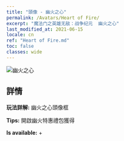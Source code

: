 ```yaml
---
title: "頭像 - 幽火之心"
permalink: /Avatars/Heart of Fire/
excerpt: "魔法门之英雄无敌：战争纪元  幽火之心"
last_modified_at: 2021-06-15
locale: cn
ref: "Heart of Fire.md"
toc: false
classes: wide
---
```

 ![幽火之心](/images/a/avatarFrame_23.png)

## 詳情

 **玩法詳解:** 幽火之心頭像框 

 **Tips:** 開啟幽火特惠禮包獲得 

 **Is available:**  + 

